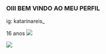 ### OIII BEM VINDO AO MEU PERFIL
ig: katarinareis_

16 anos
![](https://images.app.goo.gl/Vc9wrQ8xo5ptTs5e7)

![](https://akamai.sscdn.co/letras/215x215/fotos/9/f/1/9/9f19746c5c5f8426534fbb11cccc98a5.jpg)
